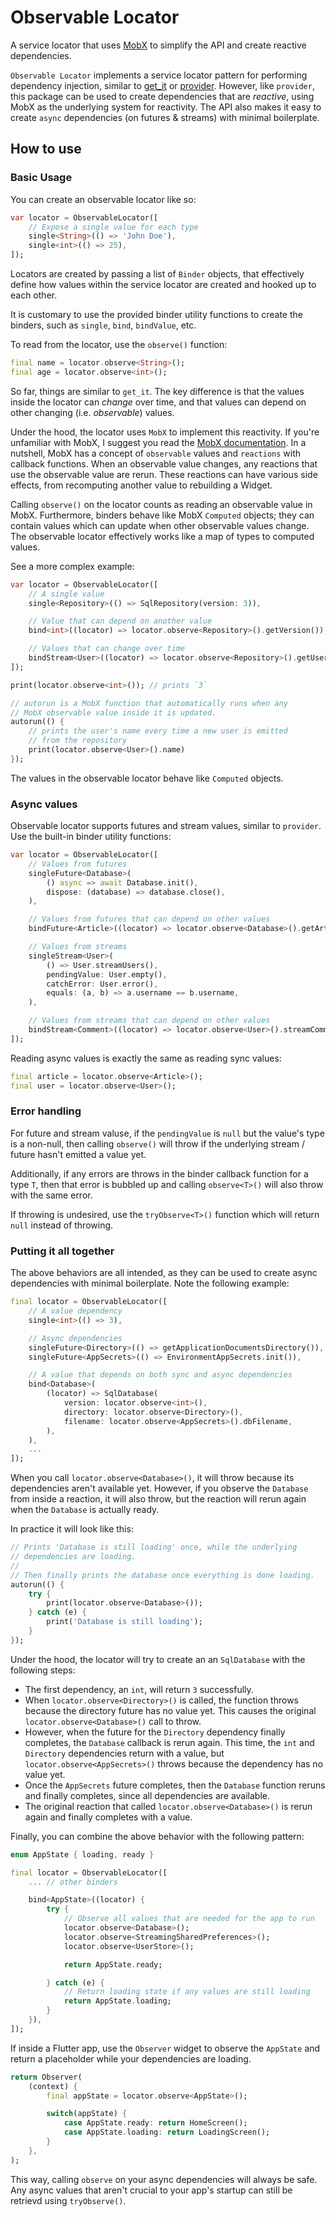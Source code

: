 # Observable Locator

A service locator that uses [MobX](https://mobx.netlify.app/) to simplify 
the API and create reactive dependencies.

`Observable Locator` implements a service locator pattern for performing
dependency injection, similar to [get_it](https://pub.dev/packages/get_it) 
or [provider](https://pub.dev/packages/provider). However, like `provider`,
this package can be used to create dependencies that are *reactive*, using
MobX as the underlying system for reactivity. The API also makes it easy 
to create `async` dependencies (on futures & streams) with minimal boilerplate.

## How to use

### Basic Usage

You can create an observable locator like so:

```dart
var locator = ObservableLocator([
    // Expose a single value for each type
    single<String>(() => 'John Doe'),
    single<int>(() => 25),
]);
```

Locators are created by passing a list of `Binder` objects, that effectively 
define how values within the service locator are created and hooked up to 
each other.

It is customary to use the provided binder utility functions to create
the binders, such as `single`, `bind`, `bindValue`, etc.

To read from the locator, use the `observe()` function:

```dart
final name = locator.observe<String>();
final age = locator.observe<int>();
```

So far, things are similar to `get_it`. The key difference is that the
values inside the locator can *change* over time, and that values can depend
on other changing (i.e. *observable*) values. 

Under the hood, the locator uses `MobX` to implement this
reactivity. If you're unfamiliar with MobX, I suggest you read the 
[MobX documentation](https://mobx.netlify.app/). In a nutshell, MobX has
a concept of `observable` values and `reactions` with callback functions. 
When an observable value changes, any reactions that use the observable 
value are rerun. These reactions can have various side effects, from 
recomputing another value to rebuilding a Widget.

Calling `observe()` on the locator counts as reading an observable value
in MobX. Furthermore, binders behave like MobX `Computed` objects; they
can contain values which can update when other observable values change. 
The observable locator effectively works like a map of types to 
computed values.

See a more complex example:

```dart
var locator = ObservableLocator([
    // A single value
    single<Repository>(() => SqlRepository(version: 3)),

    // Value that can depend on another value
    bind<int>((locator) => locator.observe<Repository>().getVersion()),

    // Values that can change over time
    bindStream<User>((locator) => locator.observe<Repository>().getUserStream()),
]);

print(locator.observe<int>()); // prints `3`

// autorun is a MobX function that automatically runs when any 
// MobX observable value inside it is updated.
autorun(() {
    // prints the user's name every time a new user is emitted 
    // from the repository
    print(locator.observe<User>().name) 
});
```

The values in the observable locator behave like `Computed` objects. 

### Async values

Observable locator supports futures and stream values, similar to `provider`. 
Use the built-in binder utility functions:

```dart
var locator = ObservableLocator([
    // Values from futures
    singleFuture<Database>(
        () async => await Database.init(),
        dispose: (database) => database.close(),
    ),

    // Values from futures that can depend on other values
    bindFuture<Article>((locator) => locator.observe<Database>().getArticle()),

    // Values from streams
    singleStream<User>(
        () => User.streamUsers(),
        pendingValue: User.empty(),
        catchError: User.error(),
        equals: (a, b) => a.username == b.username,
    ),

    // Values from streams that can depend on other values
    bindStream<Comment>((locator) => locator.observe<User>().streamComments()),
]);
```

Reading async values is exactly the same as reading sync values:

```dart
final article = locator.observe<Article>();
final user = locator.observe<User>();
```

### Error handling

For future and stream valuse, if the `pendingValue` is `null` but the value's 
type is a non-null, then calling `observe()` will throw if the underlying 
stream / future hasn't emitted a value yet.

Additionally, if any errors are throws in the binder callback function for a 
type `T`, then that error is bubbled up and calling `observe<T>()` will also 
throw with the same error.

If throwing is undesired, use the `tryObserve<T>()` function which will return 
`null` instead of throwing.

### Putting it all together

The above behaviors are all intended, as they can be used to create async
dependencies with minimal boilerplate. Note the following example:

```dart
final locator = ObservableLocator([
    // A value dependency
    single<int>(() => 3),

    // Async dependencies
    singleFuture<Directory>(() => getApplicationDocumentsDirectory()),
    singleFuture<AppSecrets>(() => EnvironmentAppSecrets.init()),

    // A value that depends on both sync and async dependencies
    bind<Database>(
        (locator) => SqlDatabase(
            version: locator.observe<int>(),
            directory: locator.observe<Directory>(),
            filename: locator.observe<AppSecrets>().dbFilename,
        ),
    ),
    ...
]);
```

When you call `locator.observe<Database>()`, it will throw because its
dependencies aren't available yet. However, if you observe the `Database` 
from inside a reaction, it will also throw, but the reaction will rerun
again when the `Database` is actually ready.

In practice it will look like this:

```dart
// Prints 'Database is still loading' once, while the underlying 
// dependencies are loading. 
//
// Then finally prints the database once everything is done loading.
autorun(() {
    try {
        print(locator.observe<Database>());
    } catch (e) {
        print('Database is still loading');
    }
});
```

Under the hood, the locator will try to create an an `SqlDatabase` with 
the following steps:
- The first dependency, an `int`, will return `3` successfully.
- When `locator.observe<Directory>()` is called, the function throws because
the directory future has no value yet. This causes the original 
`locator.observe<Database>()` call to throw.
- However, when the future for the `Directory` dependency finally completes,
the `Database` callback is rerun again. This time, the `int` and `Directory`
dependencies return with a value, but `locator.observe<AppSecrets>()` throws
because the dependency has no value yet.
- Once the `AppSecrets` future completes, then the `Database` function reruns
and finally completes, since all dependencies are available.
- The original reaction that called `locator.observe<Database>()` is rerun
again and finally completes with a value.

Finally, you can combine the above behavior with the following pattern:

```dart
enum AppState { loading, ready }

final locator = ObservableLocator([
    ... // other binders

    bind<AppState>((locator) {
        try {
            // Observe all values that are needed for the app to run
            locator.observe<Database>();
            locator.observe<StreamingSharedPreferences>();
            locator.observe<UserStore>();

            return AppState.ready;

        } catch (e) {
            // Return loading state if any values are still loading
            return AppState.loading;
        }
    }),
]);
```

If inside a Flutter app, use the `Observer` widget to observe the `AppState`
and return a placeholder while your dependencies are loading.

```dart
return Observer(
    (context) {
        final appState = locator.observe<AppState>();

        switch(appState) {
            case AppState.ready: return HomeScreen();
            case AppState.loading: return LoadingScreen();
        }
    },
);
```

This way, calling `observe` on your async dependencies will always be
safe. Any async values that aren't crucial to your app's startup can
still be retrievd using `tryObserve()`.